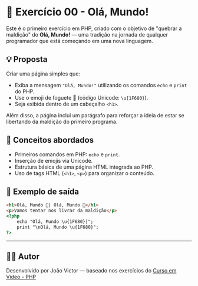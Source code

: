 # 🚀 Exercício 00 - Olá, Mundo!

Este é o primeiro exercício em PHP, criado com o objetivo de "quebrar a maldição" do **Olá, Mundo!** — uma tradição na jornada de qualquer programador que está começando em uma nova linguagem.

## 💡 Proposta

Criar uma página simples que:

- Exiba a mensagem `"Olá, Mundo!"` utilizando os comandos `echo` e `print` do PHP.
- Use o emoji de foguete 🚀 (código Unicode: `\u{1F680}`).
- Seja exibida dentro de um cabeçalho `<h1>`.

Além disso, a página inclui um parágrafo para reforçar a ideia de estar se libertando da maldição do primeiro programa.

## 🧠 Conceitos abordados

- Primeiros comandos em PHP: `echo` e `print`.
- Inserção de emojis via Unicode.
- Estrutura básica de uma página HTML integrada ao PHP.
- Uso de tags HTML (`<h1>`, `<p>`) para organizar o conteúdo.

## 🧪 Exemplo de saída

```html
<h1>Olá, Mundo 🚀| Olá, Mundo 🚀</h1>
<p>Vamos tentar nos livrar da maldição</p>
<?php 
    echo "Olá, Mundo \u{1F680}|";
    print "\nOlá, Mundo \u{1F680}";
?>
```

---

## 👨‍💻 Autor

Desenvolvido por João Victor — baseado nos exercícios do [Curso em Vídeo - PHP](https://www.youtube.com/playlist?list=PLHz_AreHm4dlFPrCXCmd5g92860x_Pbr_)